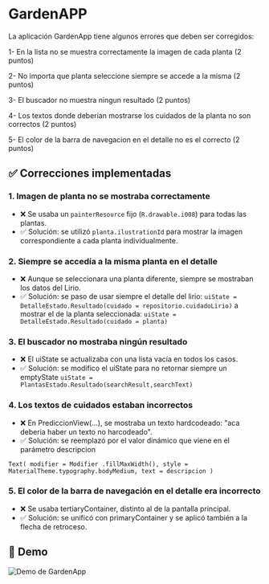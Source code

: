 # GardenAPP

La aplicación GardenApp tiene algunos errores que deben ser corregidos:

1- En la lista no se muestra correctamente la imagen de cada planta (2 puntos)

2- No importa que planta seleccione siempre se accede a la misma (2 puntos)

3- El buscador no muestra ningun resultado (2 puntos)

4- Los textos donde deberian mostrarse los cuidados de la planta no son correctos (2 puntos)

5- El color de la barra de navegacion en el detalle no es el correcto (2 puntos)


## ✅ Correcciones implementadas

### 1. Imagen de planta no se mostraba correctamente
- ❌ Se usaba un `painterResource` fijo (`R.drawable.i008`) para todas las plantas.
- ✅ Solución: se utilizó `planta.ilustrationId` para mostrar la imagen correspondiente a cada planta individualmente.

### 2. Siempre se accedía a la misma planta en el detalle
- ❌ Aunque se seleccionara una planta diferente, siempre se mostraban los datos del Lirio.
- ✅ Solución: se paso de usar siempre el detalle del lirio: 
`uiState = DetalleEstado.Resultado(cuidado = repositorio.cuidadoLirio)`
a mostrar el de la planta seleccionada:
`uiState = DetalleEstado.Resultado(cuidado = planta) `

### 3. El buscador no mostraba ningún resultado
- ❌ El uiState se actualizaba con una lista vacía en todos los casos.
- ✅ Solución: se modifico el uiState para no retornar siempre un emptyState
  `uiState = PlantasEstado.Resultado(searchResult,searchText)`

### 4. Los textos de cuidados estaban incorrectos
- ❌ En PrediccionView(...), se mostraba un texto hardcodeado: "aca deberia haber un texto no harcodeado".
- ✅ Solución: se reemplazó por el valor dinámico que viene en el parámetro descripcion

`Text(
modifier = Modifier
.fillMaxWidth(),
style = MaterialTheme.typography.bodyMedium,
text = descripcion
)`

### 5. El color de la barra de navegación en el detalle era incorrecto
- ❌ Se usaba tertiaryContainer, distinto al de la pantalla principal.
- ✅ Solución: se unificó con primaryContainer y se aplicó también a la flecha de retroceso.

## 🎥 Demo

![Demo de GardenApp](demo.gif)
